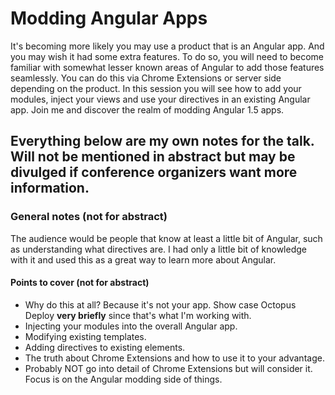 # Modding Angular Apps

It's becoming more likely you may use a product that is an Angular app. And you may wish it had some extra features. To do so, you will need to become familiar with somewhat lesser known areas of Angular to add those features seamlessly. You can do this via Chrome Extensions or server side depending on the product. In this session you will see how to add your modules, inject your views and use your directives in an existing Angular app. Join me and discover the realm of modding Angular 1.5 apps.



## Everything below are my own notes for the talk. Will not be mentioned in abstract but may be divulged if conference organizers want more information.

### General notes (not for abstract)
The audience would be people that know at least a little bit of Angular, such as understanding what directives are. I had only a little bit of knowledge with it and used this as a great way to learn more about Angular.

#### Points to cover (not for abstract)
- Why do this at all? Because it's not your app. Show case Octopus Deploy **very briefly** since that's what I'm working with.
- Injecting your modules into the overall Angular app.
- Modifying existing templates.
- Adding directives to existing elements.
- The truth about Chrome Extensions and how to use it to your advantage.
- Probably NOT go into detail of Chrome Extensions but will consider it. Focus is on the Angular modding side of things.
